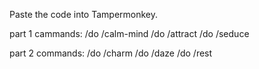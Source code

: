Paste the code  into Tampermonkey.

part 1
cammands:
/do /calm-mind
/do /attract
/do /seduce

part 2
commands:
/do /charm
/do /daze
/do /rest
